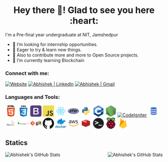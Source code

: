 ### 
<h1 align="center">Hey there 👋! Glad to see you here :heart:</h1>
<p>I'm a Pre-final year undergraduate at NIT, Jamshedpur</p>

- 👯 I’m looking for internship opportunities.
- 🌱 Eager to try & learn new things.
- 🥅 Also to contribute more and more to Open Source projects.
- 🌱 I’m currently learning Blockchain

### Connect with me:
[![Website](https://img.shields.io/website?label=resume.abhishekjnvk.in&style=for-the-badge&url=https://resume.abhishekjnvk.in/)](https://resume.abhishekjnvk.in/)
[<img alt="Abhishek | LinkedIn" width="35px" src="https://cdn.jsdelivr.net/npm/simple-icons@v3/icons/linkedin.svg" />][linkedin]
[<img alt="Abhishek | Gmail" width="35px" src="https://cdn.jsdelivr.net/npm/simple-icons@v3/icons/gmail.svg" />](<mailto:abhishekjnvk@gmail.com>)

### Languages and Tools:

[<img alt="HTML5" width="36px" src="https://raw.githubusercontent.com/github/explore/80688e429a7d4ef2fca1e82350fe8e3517d3494d/topics/html/html.png" />](https://www.w3.org/html)
[<img alt="CSS3" width="36px" src="https://raw.githubusercontent.com/github/explore/80688e429a7d4ef2fca1e82350fe8e3517d3494d/topics/css/css.png" />](https://www.w3.org/Style/CSS)
[<img alt="Bootstrap" width="36px" src="https://raw.githubusercontent.com/github/explore/80688e429a7d4ef2fca1e82350fe8e3517d3494d/topics/bootstrap/bootstrap.png" />](https://getbootstrap.com/)
[<img alt="JavaScript" width="36px" src="https://raw.githubusercontent.com/github/explore/80688e429a7d4ef2fca1e82350fe8e3517d3494d/topics/javascript/javascript.png" />](https://www.javascript.com)
[<img alt="React" width="36px" src="https://raw.githubusercontent.com/github/explore/80688e429a7d4ef2fca1e82350fe8e3517d3494d/topics/react/react.png" />](https://reactjs.org/)
[<img alt="PHP" width="36px" src="https://raw.githubusercontent.com/github/explore/80688e429a7d4ef2fca1e82350fe8e3517d3494d/topics/php/php.png" />](https://www.php.net/)
[<img alt="Python" width="36px" src="https://raw.githubusercontent.com/github/explore/80688e429a7d4ef2fca1e82350fe8e3517d3494d/topics/python/python.png" />](https://python.org/)
[<img alt="C++" width="36px" src="https://raw.githubusercontent.com/github/explore/80688e429a7d4ef2fca1e82350fe8e3517d3494d/topics/cpp/cpp.png" />](https://cplusplus.com/)
[<img alt="Node.js" width="36px" src="https://raw.githubusercontent.com/github/explore/80688e429a7d4ef2fca1e82350fe8e3517d3494d/topics/nodejs/nodejs.png" />](https://nodejs.org/)
[<img alt="CodeIgniter" width="36px" src="https://www.codeigniter.com/assets/images/codeigniter4logo.png" />](https://codeigniter.com/)
[<img alt="SQL" width="36px" src="https://raw.githubusercontent.com/github/explore/80688e429a7d4ef2fca1e82350fe8e3517d3494d/topics/sql/sql.png" />](https://mysql.com/)
[<img alt="MySQL" width="36px" src="https://raw.githubusercontent.com/github/explore/80688e429a7d4ef2fca1e82350fe8e3517d3494d/topics/mysql/mysql.png" />](https://www.mysql.com/)
[<img alt="MongoDB" width="36px" src="https://raw.githubusercontent.com/github/explore/80688e429a7d4ef2fca1e82350fe8e3517d3494d/topics/mongodb/mongodb.png" />](https://www.mongodb.com/)
[<img alt="Git" width="36px" src="https://raw.githubusercontent.com/github/explore/80688e429a7d4ef2fca1e82350fe8e3517d3494d/topics/git/git.png" />](https://git-scm.com/)
[<img alt="GitHub" width="36px" src="https://raw.githubusercontent.com/github/explore/78df643247d429f6cc873026c0622819ad797942/topics/github/github.png" />](https://github.com/)
[<img alt="Docker" width="36px" src="https://raw.githubusercontent.com/github/explore/80688e429a7d4ef2fca1e82350fe8e3517d3494d/topics/docker/docker.png" />](https://www.docker.com/)
[<img alt="AWS" width="36px" src="https://raw.githubusercontent.com/github/explore/80688e429a7d4ef2fca1e82350fe8e3517d3494d/topics/aws/aws.png" />](website)
[<img alt="Redis" width="36px" src="https://raw.githubusercontent.com/github/explore/80688e429a7d4ef2fca1e82350fe8e3517d3494d/topics/redis/redis.png" />](https://redis.io/)
[<img alt="Terminal" width="36px" src="https://raw.githubusercontent.com/github/explore/80688e429a7d4ef2fca1e82350fe8e3517d3494d/topics/terminal/terminal.png" />](#)
[<img alt="Raspberry Pi" width="36px" src="https://raw.githubusercontent.com/github/explore/80688e429a7d4ef2fca1e82350fe8e3517d3494d/topics/raspberry-pi/raspberry-pi.png" />](https://www.raspberrypi.org/)
[<img alt="Firebase" width="36px" src="https://raw.githubusercontent.com/github/explore/80688e429a7d4ef2fca1e82350fe8e3517d3494d/topics/firebase/firebase.png" />](https://firebase.google.com/)


## Statics
<img alt="Abhishek's GitHub Stats" height=150em align="left" src="https://github-readme-stats.vercel.app/api/?username=abhishekjnvk&show_icons=true&theme=radical&hide_border=false&count_private=false" />
<img alt="Abhishek's GitHub Stats" height=150em align="right" src="https://github-readme-stats.vercel.app/api/top-langs/?username=Suraj1399&show_icons=true&layout=compact&theme=radical&hide=html,css&custom_title=Most used languages" />


[website]: https://resume.abhishekjnvk.in
[linkedin]: https://www.linkedin.com/in/abhishekjnvk

